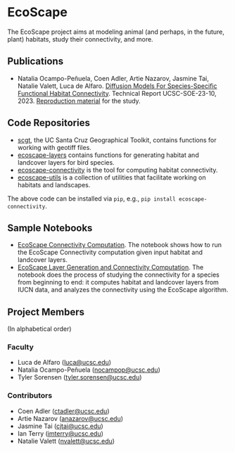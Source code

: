 # EcoScape

The EcoScape project aims at modeling animal (and perhaps, in the future, plant) habitats, study their connectivity, and more. 

## Publications

* Natalia Ocampo-Peñuela, Coen Adler, Artie Nazarov, Jasmine Tai, Natalie Valett, Luca de Alfaro. [Diffusion Models For Species-Specific Functional Habitat Connectivity](https://tr.soe.ucsc.edu/research/technical-reports/UCSC-SOE-23-10). Technical Report UCSC-SOE-23-10, 2023.  [Reproduction material](https://github.com/ecoscape-earth/ecoscape-connectivity-paper-reproduction) for the study.

## Code Repositories 

* [scgt](https://github.com/ecoscape-earth/scgt), the UC Santa Cruz Geographical Toolkit, contains functions for working with geotiff files. 
* [ecoscape-layers](https://github.com/ecoscape-earth/ecoscape-layers) contains functions for generating habitat and landcover layers for bird species. 
* [ecoscape-connectivity](https://github.com/ecoscape-earth/ecoscape-connectivity) is the tool for computing habitat connectivity. 
* [ecoscape-utils](https://github.com/ecoscape-earth/ecoscape-utils) is a collection of utilities that facilitate working on habitats and landscapes.

The above code can be installed via `pip`, e.g., `pip install ecoscape-connectivity`. 

## Sample Notebooks

* [EcoScape Connectivity Computation](https://drive.google.com/file/d/1Pz6lLyIs8Ju2UGkNtZqcNR72cFzn8UYc/view?usp=sharing). The notebook shows how to run the EcoScape Connectivity computation given input habitat and landcover layers. 
* [EcoScape Layer Generation and Connectivity Computation](https://colab.research.google.com/drive/1Aby8VqaSMgYySxsLPXfsVgdvZvCFRUtI?usp=sharing). The notebook does the process of studying the connectivity for a species from beginning to end: it computes habitat and  landcover layers from IUCN data, and analyzes the connectivity using the EcoScape algorithm. 

## Project Members
(In alphabetical order)

### Faculty 

* Luca de Alfaro (luca@ucsc.edu)
* Natalia Ocampo-Peñuela (nocampop@ucsc.edu)
* Tyler Sorensen (tyler.sorensen@ucsc.edu)

### Contributors

* Coen Adler (ctadler@ucsc.edu)
* Artie Nazarov (anazarov@ucsc.edu)
* Jasmine Tai (cjtai@ucsc.edu)
* Ian Terry (imterry@ucsc.edu)
* Natalie Valett (nvalett@ucsc.edu)
